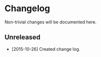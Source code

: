 # Changelog

Non-trivial changes will be documented here.

## Unreleased

 - [2015-10-26] Created change log.
